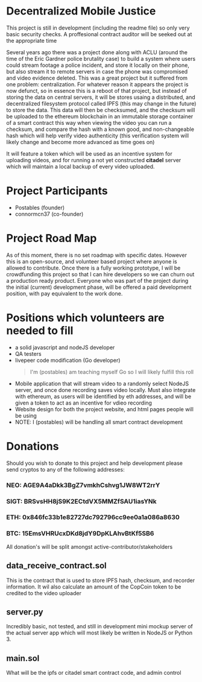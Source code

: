 # Decentralized Mobile Justice 

This project is still in development (including the readme file) so only very basic security checks.  A proffesional contract auditor will be seeked out at the appropriate time

Several years ago there was a project done along with ACLU (around the time of the Eric Gardner police brutality case) to build a system where users could stream footage a police incident, and store it locally on their phone, but also stream it to remote servers in case the phone was compromised and video evidence deleted. This was a great project but it suffered from one problem: centralization. For whatever reason it appears the project is now defunct, so in essence this is a reboot of that project, but instead of storing the data on central servers, it will be stores usaing a distributed, and decentralized filesystem protocol called IPFS (this may change in the future) to store the data. This data will then be checksumed, and the checksum will be uploaded to the ethereum blockchain in an immutable storage container of a smart contract this way when viewing the video you can run a checksum, and compare the hash with a known good, and non-changeable hash which will help verify video authenticity (this verification system will likely change and become more advanced as time goes on)

It will feature a token which will be used as an incentive system for uploading videos, and for running a not yet constructed **citadel** server which will maintain a local backup of every video uploaded. 

# Project Participants
* Postables (founder)
* connormcn37 (co-founder)

# Project Road Map

As of this moment, there is no set roadmap with specific dates. However this is an open-source, and volunteer based project where anyone is allowed to contribute. Once there is a fully working prototype, I will be crowdfunding this project so that I can hire developers so we can churn out a production ready product. Everyone who was part of the project during the initial (current) development phase, will be offered a paid development position, with pay equivalent to the work done.

# Positions which volunteers are needed to fill
* a solid javascript and nodeJS developer
* QA testers
* livepeer code modification (Go developer)
  > I'm (postables) am teaching myself Go so I will likely fulfill this roll
* Mobile application that will stream video to a randomly select NodeJS server, and once done recording saves video locally. Must also integrate with ethereum, as users will be identified by eth addresses, and will be given a token to act as an incentive for vdieo recording
* Website design for both the project website, and html pages people will be using
* NOTE: I (postables) will be handling all smart contract development

# Donations
Should you wish to donate to this project and help development please send cryptos to any of the following addresses:
### NEO: AGE9A4aDkk3BgZ7vmkhCshvg1JW8WT2rrY
### SIGT: BRSvsHH8jS9K2ECtdVX5MMZfSAU1iasYNk
### ETH: 0x846fc33b1e82727dc792796cc9ee0a1a086a8630
### BTC: 15EmsVHRUcxDKd8jdY9DpKLAhvBtKf5SB6

All donation's will be split amongst active-contributor/stakeholders

## data_receive_contract.sol

This is the contract that is used to store IPFS hash, checksum, and recorder information.
It wil also calculate an amount of the CopCoin token to be credited to the video uploader

## server.py

Incredibly basic, not tested, and still in development mini mockup server of the actual server app which will most likely be written in NodeJS or Python 3.

## main.sol

What will be the ipfs or citadel smart contract code, and admin control
